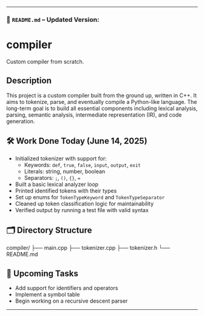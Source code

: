 
---

### 📄 `README.md` – Updated Version:


# compiler

Custom compiler from scratch.

## Description

This project is a custom compiler built from the ground up, written in C++. It aims to tokenize, parse, and eventually compile a Python-like language. The long-term goal is to build all essential components including lexical analysis, parsing, semantic analysis, intermediate representation (IR), and code generation.

## 🛠️ Work Done Today (June 14, 2025)

- Initialized tokenizer with support for:
  - Keywords: `def`, `true`, `false`, `input`, `output`, `exit`
  - Literals: string, number, boolean
  - Separators: `;`, `()`, `{}`, `=`
- Built a basic lexical analyzer loop
- Printed identified tokens with their types
- Set up enums for `TokenTypeKeyword` and `TokenTypeSeparator`
- Cleaned up token classification logic for maintainability
- Verified output by running a test file with valid syntax

## 🗂️ Directory Structure


compiler/
├── main.cpp
├── tokenizer.cpp
├── tokenizer.h
└── README.md



## 🚧 Upcoming Tasks

- Add support for identifiers and operators
- Implement a symbol table
- Begin working on a recursive descent parser


---
